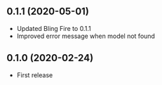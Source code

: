 ## 0.1.1 (2020-05-01)

- Updated Bling Fire to 0.1.1
- Improved error message when model not found

## 0.1.0 (2020-02-24)

- First release
